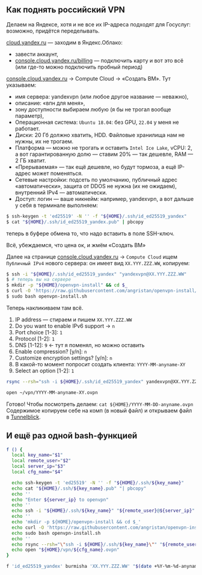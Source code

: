 ## Как поднять российский VPN

Делаем на Яндексе, хотя и не все их IP-адреса подходят для Госуслуг: возможно, придётся переделывать.

[cloud.yandex.ru](https://cloud.yandex.ru) — заходим в Яндекс.Облако:
* завести аккаунт,
* [console.cloud.yandex.ru/billing](https://console.cloud.yandex.ru/billing) — подключить карту и вот это всё (или где-то можно подключить пробный период)


[console.cloud.yandex.ru](https://console.cloud.yandex.ru) → Compute Cloud → «Создать ВМ». Тут указываем:
* имя сервера: yandexvpn (или любое другое название — неважно),
* описание: «впн для меня»,
* зону доступности выбираем любую (я бы не трогал вообще параметр),
* Операционная система: `Ubuntu 18.04`: без GPU, `22.04` у меня не работает.
* Диски: 20 Гб должно хватить, HDD. Файловые хранилища нам не нужны, их не трогаем.
* Платформа — можно не трогать и оставить `Intel Ice Lake`, vCPU: 2,
а вот гарантированную долю — ставим 20% — так дешевле, RAM — 2 ГБ хватит.
* «Прерываемая» — так ещё дешевле, но будут тормоза, а ещё IP-адрес может поменяться.
* Сетевые настройки: подсеть по умолчанию, публичный адрес «автоматически»,
защита от DDOS не нужна (их не ожидаем), внутренний IPv4 — автоматически.
* Доступ: логин — ваше никнейм: например, yandexvpn, а вот дальше у себя в терминале выполняем:

```bash
$ ssh-keygen -t 'ed25519' -N '' -f "${HOME}/.ssh/id_ed25519_yandex"
$ cat "${HOME}/.ssh/id_ed25519_yandex.pub" | pbcopy
```
теперь в буфере обмена то, что надо вставить в поле SSH-ключ.

Всё, убеждаемся, что цена ок, и жмём «Создать ВМ»

Далее на странице [console.cloud.yandex.ru](https://console.cloud.yandex.ru) → `Compute Cloud`
ищем `Публичный IPv4` нового сервера: он имеет вид `XX.YYY.ZZZ.WW`, копируем:
```bash
$ ssh -i "${HOME}/.ssh/id_ed25519_yandex" "yandexvpn@XX.YYY.ZZZ.WW"
$ # теперь вы на сервере
$ mkdir -p "${HOME}/openvpn-install" && cd $_
$ curl -O 'https://raw.githubusercontent.com/angristan/openvpn-install/master/openvpn-install.sh'
$ sudo bash openvpn-install.sh
```

Теперь накликиваем там всё.
1. IP address — стираем и пишем `XX.YYY.ZZZ.WW`
2. Do you want to enable IPv6 support → `n`
3. Port choice [1-3]: `1`
4. Protocol [1-2]: `1`
5. DNS [1-12]: `9` ← тут я поменял, но можно оставить
6. Enable compression? [y/n]: `n`
7. Customize encryption settings? [y/n]: `n`
8. В какой-то момент попросит создать клиента: `YYYY-MM-anyname-XY`
9. Select an option [1-2]: `1`

```bash
rsync --rsh="ssh -i ${HOME}/.ssh/id_ed25519_yandex" yandexvpn@XX.YYY.ZZZ.WW:/home/yandexvpn/YYYY-MM-anyname-XY.ovpn ~/vpn/

open ~/vpn/YYYY-MM-anyname-XY.ovpn
```

Готово! Чтобы посмотреть делаем: `cat ${HOME}/YYYY-MM-DD-anyname.ovpn`
Содержимое копируем себе на комп (в новый файл) и открываем файл в [Tunnelblick](https://tunnelblick.net/downloads.html).


## И ещё раз одной bash-функцией
```bash
f () {
  local key_name="$1"
  local remote_user="$2"
  local server_ip="$3"
  local cfg_name="$4"

  echo ssh-keygen -t 'ed25519' -N '' -f "${HOME}/.ssh/${key_name}"
  echo cat "${HOME}/.ssh/${key_name}.pub" "| pbcopy"
  echo ''
  echo "Enter ${server_ip} to openvpn"
  echo ''
  echo ssh -i "${HOME}/.ssh/${key_name}" "${remote_user}@${server_ip}"
  echo ''
  echo 'mkdir -p ${HOME}/openvpn-install && cd $_'
  echo curl -O 'https://raw.githubusercontent.com/angristan/openvpn-install/master/openvpn-install.sh'
  echo sudo bash openvpn-install.sh
  echo ''
  echo rsync --rsh="\"ssh -i ${HOME}/.ssh/${key_name}\"" "${remote_user}@${server_ip}:/home/${remote_user}/${cfg_name}.ovpn" "${HOME}/vpn/"
  echo open "${HOME}/vpn/${cfg_name}.ovpn"
}

f 'id_ed25519_yandex' burmisha 'XX.YYY.ZZZ.WW' "$(date +%Y-%m-%d-anyname-XY)"
```
